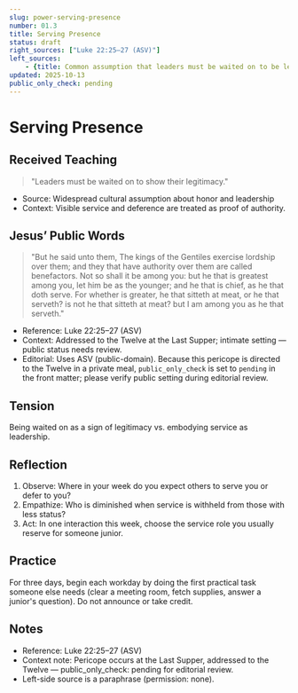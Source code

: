 ```yaml
---
slug: power-serving-presence
number: 01.3
title: Serving Presence
status: draft
right_sources: ["Luke 22:25–27 (ASV)"]
left_sources:
	- {title: Common assumption that leaders must be waited on to be legitimate, type: paraphrase, permission: none}
updated: 2025-10-13
public_only_check: pending
---
```


# Serving Presence

## Received Teaching
> "Leaders must be waited on to show their legitimacy."
- Source: Widespread cultural assumption about honor and leadership
- Context: Visible service and deference are treated as proof of authority.

## Jesus’ Public Words
> "But he said unto them, The kings of the Gentiles exercise lordship over them; and they that have authority over them are called benefactors. Not so shall it be among you: but he that is greatest among you, let him be as the younger; and he that is chief, as he that doth serve. For whether is greater, he that sitteth at meat, or he that serveth? is not he that sitteth at meat? but I am among you as he that serveth."
- Reference: Luke 22:25–27 (ASV)
- Context: Addressed to the Twelve at the Last Supper; intimate setting — public status needs review.
- Editorial: Uses ASV (public-domain). Because this pericope is directed to the Twelve in a private meal, `public_only_check` is set to `pending` in the front matter; please verify public setting during editorial review.

## Tension
Being waited on as a sign of legitimacy vs. embodying service as leadership.

## Reflection
1. Observe: Where in your week do you expect others to serve you or defer to you?
2. Empathize: Who is diminished when service is withheld from those with less status?
3. Act: In one interaction this week, choose the service role you usually reserve for someone junior.

## Practice
For three days, begin each workday by doing the first practical task someone else needs (clear a meeting room, fetch supplies, answer a junior's question). Do not announce or take credit.

## Notes
- Reference: Luke 22:25–27 (ASV)
- Context note: Pericope occurs at the Last Supper, addressed to the Twelve — public_only_check: pending for editorial review.
- Left-side source is a paraphrase (permission: none).
